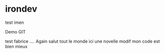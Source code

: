 # irondev

test imen

Demo GIT

test fabrice .... Again
salut tout le monde
 ici une novelle modif
mon code est bien mieux
